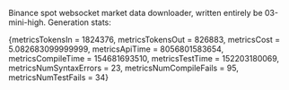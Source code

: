 Binance spot websocket market data downloader, written entirely be 03-mini-high. Generation stats:

{metricsTokensIn = 1824376, metricsTokensOut = 826883, metricsCost = 5.082683099999999, metricsApiTime = 8056801583654, metricsCompileTime = 154681693510, metricsTestTime = 152203180069, metricsNumSyntaxErrors = 23, metricsNumCompileFails = 95, metricsNumTestFails = 34}
